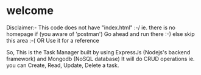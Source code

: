 # welcome
Disclaimer:- This code does not have "index.html" :-/ ie. there is no homepage
if (you aware of 'postman') Go ahead and run there :-)
else skip this area :-( OR Use it for a reference


So, This is the Task Manager built by using ExpressJs (Nodejs's backend framework) and Mongodb (NoSQL database)
It will do CRUD operations ie. you can Create, Read, Update, Delete a task.
